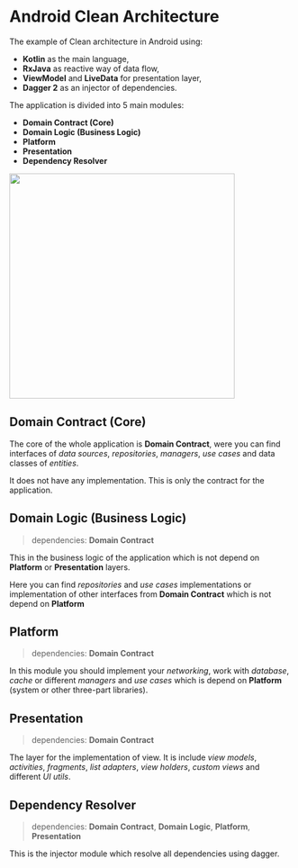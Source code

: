 # Android Clean Architecture

The example of Clean architecture in Android using:
- **Kotlin** as the main language,
- **RxJava** as reactive way of data flow,
- **ViewModel** and **LiveData** for presentation layer,
- **Dagger 2** as an injector of dependencies.

The application is divided into 5 main modules:
- **Domain Contract (Core)**
- **Domain Logic (Business Logic)**
- **Platform**
- **Presentation**
- **Dependency Resolver**

<img src="https://github.com/Raylyan/AndroidCleanArchitecture/blob/master/Clean%20Architecture%20Diagram%20(1).png?raw=true" width="400">

## Domain Contract (Core)

The core of the whole application is **Domain Contract**, were
you can find interfaces of _data sources_, _repositories_, _managers_,
_use cases_ and data classes of _entities_.

It does not have any implementation. This is only the contract for
the application.

## Domain Logic (Business Logic)
> dependencies: **Domain Contract**

This in the business logic of the application which is not depend
on **Platform** or **Presentation** layers.

Here you can find _repositories_ and _use cases_ implementations or
implementation of other interfaces from **Domain Contract** which is
not depend on **Platform**

## Platform
> dependencies: **Domain Contract**

In this module you should implement your _networking_, work with
_database_, _cache_ or different _managers_ and _use cases_ which
is depend on **Platform** (system or other three-part libraries).

## Presentation
> dependencies: **Domain Contract**

The layer for the implementation of view. It is include _view models_,
_activities_, _fragments_, _list adapters_, _view holders_,
_custom views_ and different _UI utils_.


## Dependency Resolver
> dependencies: **Domain Contract**, **Domain Logic**, **Platform**,
**Presentation**

This is the injector module which resolve all dependencies using dagger.
